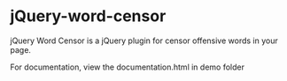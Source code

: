jQuery-word-censor
==================

jQuery Word Censor is a jQuery plugin for censor offensive words in your page.

For documentation, view the documentation.html in demo folder

